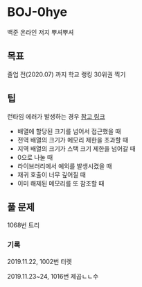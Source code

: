 # BOJ-0hye
백준 온라인 저지 뿌셔뿌셔

## 목표

졸업 전(2020.07) 까지 학교 랭킹 30위권 찍기

## 팁
런타임 에러가 발생하는 경우 [참고 링크](https://www.acmicpc.net/board/view/22980)
- 배열에 할당된 크기를 넘어서 접근했을 때
- 전역 배열의 크기가 메모리 제한을 초과할 때
- 지역 배열의 크기가 스택 크기 제한을 넘어갈 때
- 0으로 나눌 때
- 라이브러리에서 예외를 발생시켰을 때
- 재귀 호출이 너무 깊어질 때
- 이미 해제된 메모리를 또 참조할 때

## 풀 문제
1068번 트리

### 기록

2019.11.22, 1002번 터렛

2019.11.23~24, 1016번 제곱ㄴㄴ수
